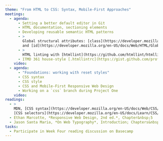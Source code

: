 ```yaml
---
theme: "From HTML to CSS: Syntax, Mobile-First Approaches"
meetings:
  - agenda:
      - Setting a better default editor in Git      
      - HTML documentation, sectioning elements
      - Developing reusable semantic HTML patterns
      - >
        Global structural attributes: [class](https://developer.mozilla.org/en-US/docs/Web/HTML/Global_attributes/class)
        and [id](https://developer.mozilla.org/en-US/docs/Web/HTML/Global_attributes/id)
      - >
        HTML linting with [htmllint](https://github.com/htmllint/htmllint-cli) (CLI); `.htmllintrc` configuration
      - ITMD 361 house-style [.htmllintrc](https://gist.github.com/profstolley/559aac5112928c7c24c628c6305b70b8#file-htmllintrc)
    video:
  - agenda:
      - "Foundations: working with reset styles"
      - CSS syntax
      - CSS style
      - CSS and Mobile-First Responsive Web Design
      - Working on a `css` branch during Project One
    video:
readings:
  - >
    MDN, [CSS syntax](https://developer.mozilla.org/en-US/docs/Web/CSS/Syntax) and
    [CSS selectors](https://developer.mozilla.org/en-US/docs/Learn/CSS/Building_blocks/Selectors)
  - Ethan Marcotte, *Responsive Web Design, 2nd ed.*, Chapter&nbsp;5
  - Jason Santa Maria, *On Web Typography*, Introduction; Chapters&nbsp;1–3
tasks:
  - Participate in Week Four reading discussion on Basecamp
---
```

